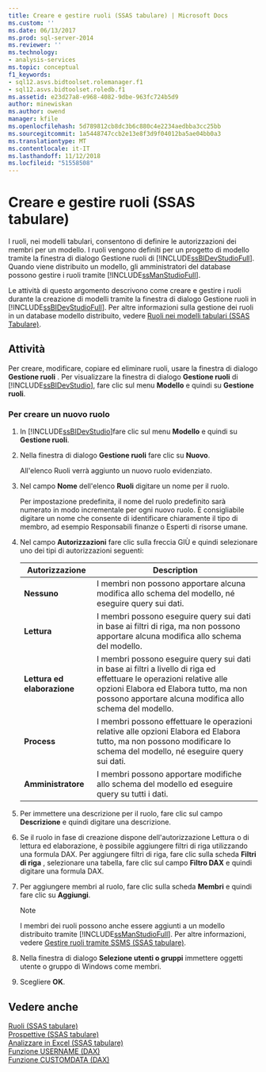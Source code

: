 ```yaml
---
title: Creare e gestire ruoli (SSAS tabulare) | Microsoft Docs
ms.custom: ''
ms.date: 06/13/2017
ms.prod: sql-server-2014
ms.reviewer: ''
ms.technology:
- analysis-services
ms.topic: conceptual
f1_keywords:
- sql12.asvs.bidtoolset.rolemanager.f1
- sql12.asvs.bidtoolset.roledb.f1
ms.assetid: e23d27a8-e968-4082-9dbe-963fc724b5d9
author: minewiskan
ms.author: owend
manager: kfile
ms.openlocfilehash: 5d789812cb8dc3b6c880c4e2234aedbba3cc25bb
ms.sourcegitcommit: 1a5448747ccb2e13e8f3d9f04012ba5ae04bb0a3
ms.translationtype: MT
ms.contentlocale: it-IT
ms.lasthandoff: 11/12/2018
ms.locfileid: "51558508"
---
```

# <a name="create-and-manage-roles-ssas-tabular"></a>Creare e gestire ruoli (SSAS tabulare)
  I ruoli, nei modelli tabulari, consentono di definire le autorizzazioni dei membri per un modello. I ruoli vengono definiti per un progetto di modello tramite la finestra di dialogo Gestione ruoli di [!INCLUDE[ssBIDevStudioFull](../../includes/ssbidevstudiofull-md.md)]. Quando viene distribuito un modello, gli amministratori del database possono gestire i ruoli tramite [!INCLUDE[ssManStudioFull](../../includes/ssmanstudiofull-md.md)].  
  
 Le attività di questo argomento descrivono come creare e gestire i ruoli durante la creazione di modelli tramite la finestra di dialogo Gestione ruoli in [!INCLUDE[ssBIDevStudioFull](../../includes/ssbidevstudiofull-md.md)]. Per altre informazioni sulla gestione dei ruoli in un database modello distribuito, vedere [Ruoli nei modelli tabulari &#40;SSAS Tabulare&#41;](roles-ssas-tabular.md).  
  
## <a name="tasks"></a>Attività  
 Per creare, modificare, copiare ed eliminare ruoli, usare la finestra di dialogo **Gestione ruoli** . Per visualizzare la finestra di dialogo **Gestione ruoli** di [!INCLUDE[ssBIDevStudio](../../includes/ssbidevstudio-md.md)], fare clic sul menu **Modello** e quindi su **Gestione ruoli**.  
  
###  <a name="bkmk_new_role"></a> Per creare un nuovo ruolo  
  
1.  In [!INCLUDE[ssBIDevStudio](../../includes/ssbidevstudio-md.md)]fare clic sul menu **Modello** e quindi su **Gestione ruoli**.  
  
2.  Nella finestra di dialogo **Gestione ruoli** fare clic su **Nuovo**.  
  
     All'elenco Ruoli verrà aggiunto un nuovo ruolo evidenziato.  
  
3.  Nel campo **Nome** dell'elenco **Ruoli** digitare un nome per il ruolo.  
  
     Per impostazione predefinita, il nome del ruolo predefinito sarà numerato in modo incrementale per ogni nuovo ruolo. È consigliabile digitare un nome che consente di identificare chiaramente il tipo di membro, ad esempio Responsabili finanze o Esperti di risorse umane.  
  
4.  Nel campo **Autorizzazioni** fare clic sulla freccia GIÙ e quindi selezionare uno dei tipi di autorizzazioni seguenti:  
  
    |Autorizzazione|Description|  
    |----------------|-----------------|  
    |**Nessuno**|I membri non possono apportare alcuna modifica allo schema del modello, né eseguire query sui dati.|  
    |**Lettura**|I membri possono eseguire query sui dati in base ai filtri di riga, ma non possono apportare alcuna modifica allo schema del modello.|  
    |**Lettura ed elaborazione**|I membri possono eseguire query sui dati in base ai filtri a livello di riga ed effettuare le operazioni relative alle opzioni Elabora ed Elabora tutto, ma non possono apportare alcuna modifica allo schema del modello.|  
    |**Process**|I membri possono effettuare le operazioni relative alle opzioni Elabora ed Elabora tutto, ma non possono modificare lo schema del modello, né eseguire query sui dati.|  
    |**Amministratore**|I membri possono apportare modifiche allo schema del modello ed eseguire query su tutti i dati.|  
  
5.  Per immettere una descrizione per il ruolo, fare clic sul campo **Descrizione** e quindi digitare una descrizione.  
  
6.  Se il ruolo in fase di creazione dispone dell'autorizzazione Lettura o di lettura ed elaborazione, è possibile aggiungere filtri di riga utilizzando una formula DAX. Per aggiungere filtri di riga, fare clic sulla scheda **Filtri di riga** , selezionare una tabella, fare clic sul campo **Filtro DAX** e quindi digitare una formula DAX.  
  
7.  Per aggiungere membri al ruolo, fare clic sulla scheda **Membri** e quindi fare clic su **Aggiungi**.  
  
    > [!NOTE]  
    >  I membri dei ruoli possono anche essere aggiunti a un modello distribuito tramite [!INCLUDE[ssManStudioFull](../../includes/ssmanstudiofull-md.md)]. Per altre informazioni, vedere [Gestire ruoli tramite SSMS &#40;SSAS tabulare&#41;](manage-roles-by-using-ssms-ssas-tabular.md).  
  
8.  Nella finestra di dialogo **Selezione utenti o gruppi** immettere oggetti utente o gruppo di Windows come membri.  
  
9. Scegliere **OK**.  
  
## <a name="see-also"></a>Vedere anche  
 [Ruoli &#40;SSAS tabulare&#41;](roles-ssas-tabular.md)   
 [Prospettive &#40;SSAS tabulare&#41;](perspectives-ssas-tabular.md)   
 [Analizzare in Excel &#40;SSAS tabulare&#41;](analyze-in-excel-ssas-tabular.md)   
 [Funzione USERNAME &#40;DAX&#41;](https://msdn.microsoft.com/library/hh230954.aspx)   
 [Funzione CUSTOMDATA &#40;DAX&#41;](https://msdn.microsoft.com/library/hh213140.aspx)  
  
  
